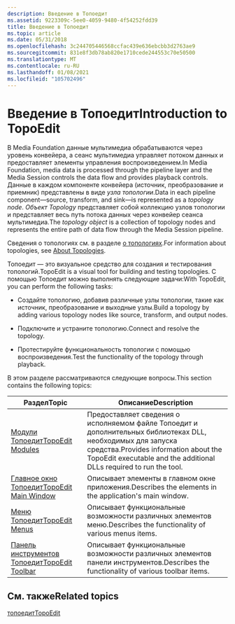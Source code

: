 ```yaml
---
description: Введение в Топоедит
ms.assetid: 9223309c-5ee0-4059-9480-4f54252fdd39
title: Введение в Топоедит
ms.topic: article
ms.date: 05/31/2018
ms.openlocfilehash: 3c244705446568ccfac439e636ebcbb3d2763ae9
ms.sourcegitcommit: 831e8f3db78ab820e1710cede244553c70e50500
ms.translationtype: MT
ms.contentlocale: ru-RU
ms.lasthandoff: 01/08/2021
ms.locfileid: "105702496"
---
```

# <a name="introduction-to-topoedit"></a><span data-ttu-id="8aa41-103">Введение в Топоедит</span><span class="sxs-lookup"><span data-stu-id="8aa41-103">Introduction to TopoEdit</span></span>

<span data-ttu-id="8aa41-104">В Media Foundation данные мультимедиа обрабатываются через уровень конвейера, а сеанс мультимедиа управляет потоком данных и предоставляет элементы управления воспроизведением.</span><span class="sxs-lookup"><span data-stu-id="8aa41-104">In Media Foundation, media data is processed through the pipeline layer and the Media Session controls the data flow and provides playback controls.</span></span> <span data-ttu-id="8aa41-105">Данные в каждом компоненте конвейера (источник, преобразование и приемник) представлены в виде *узла топологии*.</span><span class="sxs-lookup"><span data-stu-id="8aa41-105">Data in each pipeline component—source, transform, and sink—is represented as a *topology node*.</span></span> <span data-ttu-id="8aa41-106">*Объект Topology* представляет собой коллекцию узлов топологии и представляет весь путь потока данных через конвейер сеанса мультимедиа.</span><span class="sxs-lookup"><span data-stu-id="8aa41-106">The *topology object* is a collection of topology nodes and represents the entire path of data flow through the Media Session pipeline.</span></span>

<span data-ttu-id="8aa41-107">Сведения о топологиях см. в разделе [о топологиях](about-topologies.md).</span><span class="sxs-lookup"><span data-stu-id="8aa41-107">For information about topologies, see [About Topologies](about-topologies.md).</span></span>

<span data-ttu-id="8aa41-108">Топоедит — это визуальное средство для создания и тестирования топологий.</span><span class="sxs-lookup"><span data-stu-id="8aa41-108">TopoEdit is a visual tool for building and testing topologies.</span></span> <span data-ttu-id="8aa41-109">С помощью Топоедит можно выполнять следующие задачи:</span><span class="sxs-lookup"><span data-stu-id="8aa41-109">With TopoEdit, you can perform the following tasks:</span></span>

-   <span data-ttu-id="8aa41-110">Создайте топологию, добавив различные узлы топологии, такие как источник, преобразование и выходные узлы.</span><span class="sxs-lookup"><span data-stu-id="8aa41-110">Build a topology by adding various topology nodes like source, transform, and output nodes.</span></span>

-   <span data-ttu-id="8aa41-111">Подключите и устраните топологию.</span><span class="sxs-lookup"><span data-stu-id="8aa41-111">Connect and resolve the topology.</span></span>

-   <span data-ttu-id="8aa41-112">Протестируйте функциональность топологии с помощью воспроизведения.</span><span class="sxs-lookup"><span data-stu-id="8aa41-112">Test the functionality of the topology through playback.</span></span>

<span data-ttu-id="8aa41-113">В этом разделе рассматриваются следующие вопросы.</span><span class="sxs-lookup"><span data-stu-id="8aa41-113">This section contains the following topics:</span></span>



| <span data-ttu-id="8aa41-114">Раздел</span><span class="sxs-lookup"><span data-stu-id="8aa41-114">Topic</span></span>                                            | <span data-ttu-id="8aa41-115">Описание</span><span class="sxs-lookup"><span data-stu-id="8aa41-115">Description</span></span>                                                                                          |
|--------------------------------------------------|------------------------------------------------------------------------------------------------------|
| [<span data-ttu-id="8aa41-116">Модули Топоедит</span><span class="sxs-lookup"><span data-stu-id="8aa41-116">TopoEdit Modules</span></span>](topoedit-modules.md)         | <span data-ttu-id="8aa41-117">Предоставляет сведения о исполняемом файле Топоедит и дополнительных библиотеках DLL, необходимых для запуска средства.</span><span class="sxs-lookup"><span data-stu-id="8aa41-117">Provides information about the TopoEdit executable and the additional DLLs required to run the tool.</span></span> |
| [<span data-ttu-id="8aa41-118">Главное окно Топоедит</span><span class="sxs-lookup"><span data-stu-id="8aa41-118">TopoEdit Main Window</span></span>](topoedit-main-window.md) | <span data-ttu-id="8aa41-119">Описывает элементы в главном окне приложения.</span><span class="sxs-lookup"><span data-stu-id="8aa41-119">Describes the elements in the application's main window.</span></span>                                             |
| [<span data-ttu-id="8aa41-120">Меню Топоедит</span><span class="sxs-lookup"><span data-stu-id="8aa41-120">TopoEdit Menus</span></span>](topoedit-menus.md)             | <span data-ttu-id="8aa41-121">Описывает функциональные возможности различных элементов меню.</span><span class="sxs-lookup"><span data-stu-id="8aa41-121">Describes the functionality of various menus items.</span></span>                                                  |
| [<span data-ttu-id="8aa41-122">Панель инструментов Топоедит</span><span class="sxs-lookup"><span data-stu-id="8aa41-122">TopoEdit Toolbar</span></span>](topoedit-toolbar.md)         | <span data-ttu-id="8aa41-123">Описывает функциональные возможности различных элементов панели инструментов.</span><span class="sxs-lookup"><span data-stu-id="8aa41-123">Describes the functionality of various toolbar items.</span></span>                                                |



 

## <a name="related-topics"></a><span data-ttu-id="8aa41-124">См. также</span><span class="sxs-lookup"><span data-stu-id="8aa41-124">Related topics</span></span>

<dl> <dt>

[<span data-ttu-id="8aa41-125">топоедит</span><span class="sxs-lookup"><span data-stu-id="8aa41-125">TopoEdit</span></span>](topoedit.md)
</dt> </dl>

 

 




